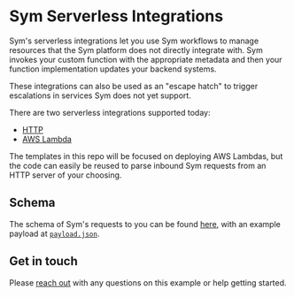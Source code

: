 # Sym Serverless Integrations

Sym's serverless integrations let you use Sym workflows to manage resources that the Sym platform does not directly integrate with. Sym invokes your custom function with the appropriate metadata and then your function implementation updates your backend systems.

These integrations can also be used as an "escape hatch" to trigger escalations in services Sym does not yet support.

There are two serverless integrations supported today:

- [HTTP](https://docs.symops.com/docs/http)
- [AWS Lambda](https://docs.symops.com/docs/aws-lambda)

The templates in this repo will be focused on deploying AWS Lambdas, but the code can easily be reused to parse inbound Sym requests from an HTTP server of your choosing.

## Schema

The schema of Sym's requests to you can be found [here](https://sym.stoplight.io/docs/sym-reporting), with an example payload at [`payload.json`](payload.json).

## Get in touch

Please [reach out](https://docs.symops.com/docs/support) with any questions on this example or help getting started.
